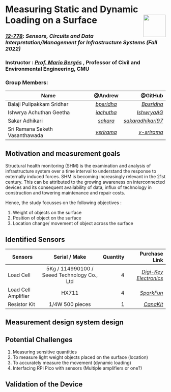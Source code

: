 # Measuring Static and Dynamic Loading on a Surface   <img src="https://pbs.twimg.com/profile_images/1291079250074894336/8LWaj7yF_400x400.jpg" width="70" height="70" align = "right">

### [_12-778_](https://sites.inferlab.org/courses/12-778/): _Sensors, Circuits and Data Interpretation/Management for Infrastructure Systems (Fall 2022)_

### Instructor : [_Prof. Mario Bergés_](https://www.inferlab.org/author/mario-berges/) , Professor of Civil and Environmental Engineering, CMU

### Group Members:

| Name        | @Andrew           | @GitHub  |
| ------------- |:-------------:| -----:|
| Balaji Pulipakkam Sridhar     | [_bpsridha_](mailto:bpsridha@andrew.cmu.edu) | [_Bpsridha_](https://github.com/Bpsridha) |
| Ishwrya Achuthan Geetha      | [_iachutha_](mailto:iachutha@andrew.cmu.edu)      |   [_IshwryaAG_](https://github.com/IshwryaAG)|
| Sakar Adhikari | [_sakara_](mailto:sakara@andrew.cmu.edu)      |   [_sakaradhikari97_](https://github.com/sakaradhikari97) |
| Sri Ramana Saketh Vasanthawada | [_vsrirama_](mailto:vsrirama@andrew.cmu.edu)      |   [_v-srirama_](https://github.com/v-srirama) |


## Motivation and measurement goals
Structural health monitoring (SHM) is the examination and analysis of infrastructure system over a time interval to understand the response to externally induced forces. SHM is becoming increasingly relevant in the 21st century. This can be attributed to the growing awareness on interconnected devices and its consequent availability of data, influx of technology in construction and towering maintenance and repair costs. 

Hence, the study focusses on the following objectives :
1. Weight of objects on the surface
2. Position of object on the surface
3. Location change/ movement of object across the surface

## Identified Sensors
| Sensors       | Serial / Make           | Quantity  | Purchase Link  |   
| ------------- |:-------------:| -----:| -----:|
| Load Cell      | 5Kg / 114990100 / Seeed Technology Co., Ltd | 4 | [_Digi-Key Electronics_](https://www.digikey.com/en/products/detail/seeed-technology-co-ltd/114990100/5487619) |
| Load Cell Amplifier      | HX711      |   4 | [_SparkFun_](https://www.sparkfun.com/products/13879)|
| Resistor Kit | 1/4W 500 pieces |   1 | [_CanaKit_](https://www.canakit.com/resistor-kit-1-4w-com-09258.html)| 

## Measurement design system design



## Potential Challenges 
1. Measuring sensitive quantities 
2. To measure light weight objects placed on the surface (location)
3. To accurately measure the movement (dynamic loading)
4. Interfacing RPi Pico with sensors (Multiple amplifiers or one?)

## Validation of the Device 

